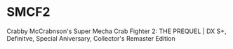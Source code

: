 # SMCF2
 Crabby McCrabnson's Super Mecha Crab Fighter 2: THE PREQUEL | DX S+, Definitve, Special Aniversary, Collector's Remaster Edition
